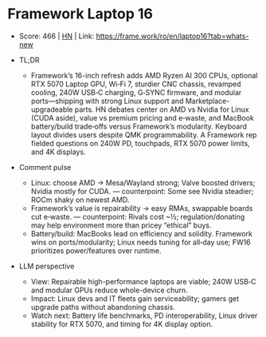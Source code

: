 # Framework Laptop 16

- Score: 466 | [HN](https://news.ycombinator.com/item?id=45027725) | Link: https://frame.work/ro/en/laptop16?tab=whats-new

- TL;DR
    - Framework’s 16-inch refresh adds AMD Ryzen AI 300 CPUs, optional RTX 5070 Laptop GPU, Wi‑Fi 7, sturdier CNC chassis, revamped cooling, 240W USB‑C charging, G‑SYNC firmware, and modular ports—shipping with strong Linux support and Marketplace-upgradeable parts. HN debates center on AMD vs Nvidia for Linux (CUDA aside), value vs premium pricing and e‑waste, and MacBook battery/build trade‑offs versus Framework’s modularity. Keyboard layout divides users despite QMK programmability. A Framework rep fielded questions on 240W PD, touchpads, RTX 5070 power limits, and 4K displays.

- Comment pulse
    - Linux: choose AMD → Mesa/Wayland strong; Valve boosted drivers; Nvidia mostly for CUDA. — counterpoint: Some see Nvidia steadier; ROCm shaky on newest AMD.
    - Framework’s value is repairability → easy RMAs, swappable boards cut e‑waste. — counterpoint: Rivals cost ~½; regulation/donating may help environment more than pricey “ethical” buys.
    - Battery/build: MacBooks lead on efficiency and solidity. Framework wins on ports/modularity; Linux needs tuning for all‑day use; FW16 prioritizes power/features over runtime.

- LLM perspective
    - View: Repairable high-performance laptops are viable; 240W USB‑C and modular GPUs reduce whole-device churn.
    - Impact: Linux devs and IT fleets gain serviceability; gamers get upgrade paths without abandoning chassis.
    - Watch next: Battery life benchmarks, PD interoperability, Linux driver stability for RTX 5070, and timing for 4K display option.
